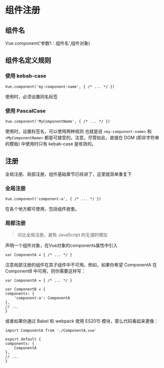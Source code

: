 # 组件注册

## 组件名

Vue.component('参数1：组件名',组件对象)

## 组件名定义规则

### 使用 kebab-case

    Vue.component('my-component-name', { /* ... */ })

使用时，必须设置同名标签

### 使用 PascalCase

    Vue.component('MyComponentName', { /* ... */ })

使用时，设置标签名，可以使用两种规则 也就是说 `<my-component-name>` 和 `<MyComponentName>` 都是可接受的。注意，尽管如此，直接在 DOM (即非字符串的模板) 中使用时只有 kebab-case 是有效的。

## 注册

全局注册、局部注册，组件基础章节已经讲了，这里就简单重复下

### 全局注册

    Vue.component('component-a', { /* ... */ })

在各个地方都可使用，包括组件嵌套。

### 局部注册

>对比全局注册，避免 JavaScript 的无谓的增加

声明一个组件对象，在Vue对象的components属性中引入

    var ComponentA = { /* ... */ }

注意局部注册的组件在其子组件中不可用。例如，如果你希望 ComponentA 在 ComponentB 中可用，则你需要这样写：

    var ComponentA = { /* ... */ }

    var ComponentB = {
    components: {
        'component-a': ComponentA
    },
    // ...
    }

或者如果你通过 Babel 和 webpack 使用 ES2015 模块，那么代码看起来更像：

    import ComponentA from './ComponentA.vue'

    export default {
    components: {
        ComponentA
    },
    // ...
    }
